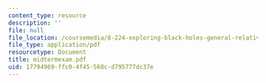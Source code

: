 ```yaml
---
content_type: resource
description: ''
file: null
file_location: /coursemedia/8-224-exploring-black-holes-general-relativity-astrophysics-spring-2003/17794969ffc04f45568cd795777dc37e_midtermexam.pdf
file_type: application/pdf
resourcetype: Document
title: midtermexam.pdf
uid: 17794969-ffc0-4f45-568c-d795777dc37e
---
```

